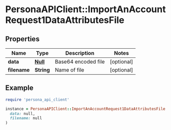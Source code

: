 # PersonaAPIClient::ImportAnAccountRequest1DataAttributesFile

## Properties

| Name | Type | Description | Notes |
| ---- | ---- | ----------- | ----- |
| **data** | [**Null**](Null.md) | Base64 encoded file | [optional] |
| **filename** | **String** | Name of file | [optional] |

## Example

```ruby
require 'persona_api_client'

instance = PersonaAPIClient::ImportAnAccountRequest1DataAttributesFile.new(
  data: null,
  filename: null
)
```

